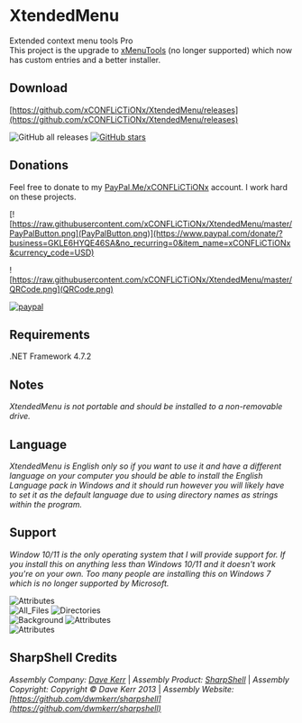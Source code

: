 # XtendedMenu

Extended context menu tools Pro  
This project is the upgrade to [xMenuTools](https://github.com/xCONFLiCTiONx/xMenuTools) (no longer supported) which now has custom entries and a better installer.

## Download

[https://github.com/xCONFLiCTiONx/XtendedMenu/releases](https://github.com/xCONFLiCTiONx/XtendedMenu/releases)  

![GitHub all releases](https://img.shields.io/github/downloads/xCONFLiCTiONx/XtendedMenu/total)  [![GitHub stars](https://img.shields.io/github/stars/xCONFLiCTiONx/XtendedMenu)](https://github.com/xCONFLiCTiONx/XtendedMenu/stargazers)

## Donations

Feel free to donate to my [PayPal.Me/xCONFLiCTiONx](https://PayPal.Me/xCONFLiCTiONx) account. I work hard on these projects.

[![https://raw.githubusercontent.com/xCONFLiCTiONx/XtendedMenu/master/PayPalButton.png](PayPalButton.png)](https://www.paypal.com/donate/?business=GKLE6HYQE46SA&no_recurring=0&item_name=xCONFLiCTiONx&currency_code=USD)

![https://raw.githubusercontent.com/xCONFLiCTiONx/XtendedMenu/master/QRCode.png](QRCode.png)

[![paypal](https://www.paypalobjects.com/en_US/i/btn/btn_donateCC_LG.gif)](https://www.paypal.com/donate/?business=GKLE6HYQE46SA&no_recurring=0&item_name=xCONFLiCTiONx&currency_code=USD)

## Requirements

.NET Framework 4.7.2

## Notes

*XtendedMenu is not portable and should be installed to a non-removable drive.*

## Language

*XtendedMenu is English only so if you want to use it and have a different language on your computer you should be able to install the English Language pack in Windows and it should run however you will likely have to set it as the default language due to using directory names as strings within the program.*

## Support

*Window 10/11 is the only operating system that I will provide support for. If you install this on anything less than Windows 10/11 and it doesn't work you're on your own. Too many people are installing this on Windows 7 which is no longer supported by Microsoft.*

![Attributes](https://raw.githubusercontent.com/xCONFLiCTiONx/XtendedMenu/master/Screenshots/ContextMenu.png)  
![All_Files](https://raw.githubusercontent.com/xCONFLiCTiONx/XtendedMenu/master/Screenshots/AllFiles.png) ![Directories](https://raw.githubusercontent.com/xCONFLiCTiONx/XtendedMenu/master/Screenshots/Directories.png)  
![Background](https://raw.githubusercontent.com/xCONFLiCTiONx/XtendedMenu/master/Screenshots/Background.png) ![Attributes](https://raw.githubusercontent.com/xCONFLiCTiONx/XtendedMenu/master/Screenshots/Attributes.png)  
![Attributes](https://raw.githubusercontent.com/xCONFLiCTiONx/XtendedMenu/master/Screenshots/Custom.png)

## SharpShell Credits

*Assembly Company: [Dave Kerr](https://github.com/dwmkerr)* | *Assembly Product: [SharpShell](https://github.com/dwmkerr/sharpshell)* | *Assembly Copyright: Copyright © Dave Kerr 2013* | *Assembly Website: [https://github.com/dwmkerr/sharpshell](https://github.com/dwmkerr/sharpshell)*
